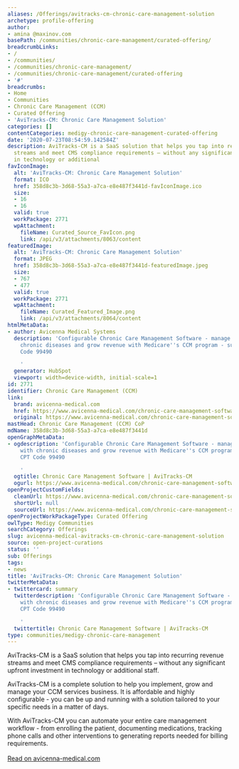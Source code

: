 ```yaml
---
aliases: /Offerings/avitracks-cm-chronic-care-management-solution
archetype: profile-offering
author:
- amina @maxinov.com
basePath: /communities/chronic-care-management/curated-offering/
breadcrumbLinks:
- /
- /communities/
- /communities/chronic-care-management/
- /communities/chronic-care-management/curated-offering
- '#'
breadcrumbs:
- Home
- Communities
- Chronic Care Management (CCM)
- Curated Offering
- 'AviTracks-CM: Chronic Care Management Solution'
categories: []
contentCategories: medigy-chronic-care-management-curated-offering
date: '2020-07-23T08:54:59.142584Z'
description: AviTracks-CM is a SaaS solution that helps you tap into recurring revenue
  streams and meet CMS compliance requirements – without any significant upfront investment
  in technology or additional
favIconImage:
  alt: 'AviTracks-CM: Chronic Care Management Solution'
  format: ICO
  href: 358d8c3b-3d68-55a3-a7ca-e8e487f3441d-favIconImage.ico
  size:
  - 16
  - 16
  valid: true
  workPackage: 2771
  wpAttachment:
    fileName: Curated_Source_FavIcon.png
    link: /api/v3/attachments/8063/content
featuredImage:
  alt: 'AviTracks-CM: Chronic Care Management Solution'
  format: JPEG
  href: 358d8c3b-3d68-55a3-a7ca-e8e487f3441d-featuredImage.jpeg
  size:
  - 767
  - 477
  valid: true
  workPackage: 2771
  wpAttachment:
    fileName: Curated_Featured_Image.png
    link: /api/v3/attachments/8064/content
htmlMetaData:
- author: Avicenna Medical Systems
  description: 'Configurable Chronic Care Management Software - manage patients with
    chronic diseases and grow revenue with Medicare''s CCM program - supports CPT
    Code 99490

    '
  generator: HubSpot
  viewport: width=device-width, initial-scale=1
id: 2771
identifier: Chronic Care Management (CCM)
link:
  brand: avicenna-medical.com
  href: https://www.avicenna-medical.com/chronic-care-management-software-avitracks-cm
  original: https://www.avicenna-medical.com/chronic-care-management-software-avitracks-cm
mastHead: Chronic Care Management (CCM) CoP
mdName: 358d8c3b-3d68-55a3-a7ca-e8e487f3441d
openGraphMetaData:
- ogdescription: 'Configurable Chronic Care Management Software - manage patients
    with chronic diseases and grow revenue with Medicare''s CCM program - supports
    CPT Code 99490

    '
  ogtitle: Chronic Care Management Software | AviTracks-CM
  ogurl: https://www.avicenna-medical.com/chronic-care-management-software-avitracks-cm
openProjectCustomFields:
  cleanUrl: https://www.avicenna-medical.com/chronic-care-management-software-avitracks-cm
  shortUrl: null
  sourceUrl: https://www.avicenna-medical.com/chronic-care-management-software-avitracks-cm
openProjectWorkPackageType: Curated Offering
owlType: Medigy Communities
searchCategory: Offerings
slug: avicenna-medical-avitracks-cm-chronic-care-management-solution
source: open-project-curations
status: ''
sub: Offerings
tags:
- news
title: 'AviTracks-CM: Chronic Care Management Solution'
twitterMetaData:
- twittercard: summary
  twitterdescription: 'Configurable Chronic Care Management Software - manage patients
    with chronic diseases and grow revenue with Medicare''s CCM program - supports
    CPT Code 99490

    '
  twittertitle: Chronic Care Management Software | AviTracks-CM
type: communities/medigy-chronic-care-management
---
```


<p>AviTracks-CM is a SaaS solution that helps you tap into recurring revenue streams and meet CMS compliance requirements – without any significant upfront investment in technology or additional staff.</p><p>AviTracks-CM is a complete solution to help you implement, grow and manage your CCM services business. It is affordable and highly configurable - you can be up and running with a solution tailored to your specific needs in a matter of days.</p><p>With AviTracks-CM you can automate your entire care management workflow - from enrolling the patient, documenting medications, tracking phone calls and other interventions to generating reports needed for billing requirements.<br><br><a href="https://www.avicenna-medical.com/chronic-care-management-software-avitracks-cm">Read on avicenna-medical.com</a></p>